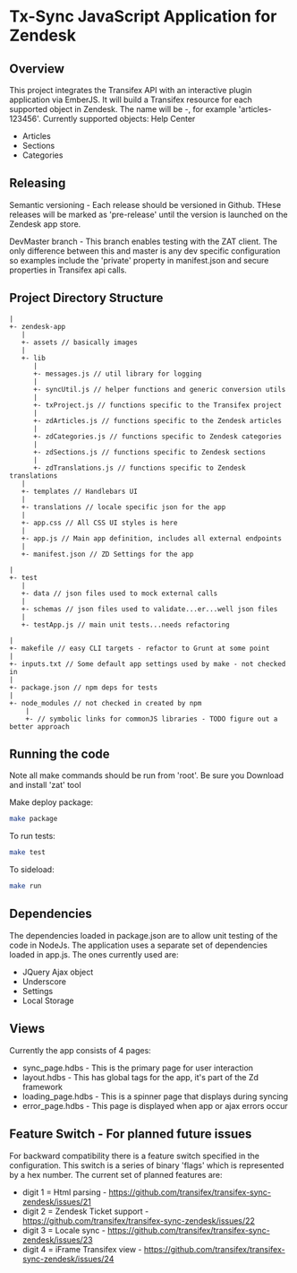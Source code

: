 Tx-Sync JavaScript Application for Zendesk
==================

## Overview
This project integrates the Transifex API with an interactive plugin application via EmberJS.  It will build a Transifex resource for each supported object in Zendesk.  The name will be <object type>-<Zendesk id>, for example 'articles-123456'.
Currently supported objects:
Help Center
- Articles
- Sections
- Categories


## Releasing

Semantic versioning -
Each release should be versioned in Github. THese releases will be marked as 'pre-release' until the version is launched on the Zendesk app store.

DevMaster branch -
This branch enables testing with the ZAT client.  The only difference between this and master is any dev specific configuration so examples include the 'private' property in manifest.json and secure properties in Transifex api calls.


## Project Directory Structure
```
|
+- zendesk-app 
   |
   +- assets // basically images
   |
   +- lib 
      |
      +- messages.js // util library for logging
      |
      +- syncUtil.js // helper functions and generic conversion utils
      |
      +- txProject.js // functions specific to the Transifex project
      |
      +- zdArticles.js // functions specific to the Zendesk articles
      |
      +- zdCategories.js // functions specific to Zendesk categories
      |
      +- zdSections.js // functions specific to Zendesk sections
      |
      +- zdTranslations.js // functions specific to Zendesk translations
   |
   +- templates // Handlebars UI
   |
   +- translations // locale specific json for the app
   |
   +- app.css // All CSS UI styles is here
   |
   +- app.js // Main app definition, includes all external endpoints
   |
   +- manifest.json // ZD Settings for the app

|
+- test
   |
   +- data // json files used to mock external calls
   |
   +- schemas // json files used to validate...er...well json files
   |
   +- testApp.js // main unit tests...needs refactoring

|
+- makefile // easy CLI targets - refactor to Grunt at some point
|
+- inputs.txt // Some default app settings used by make - not checked in
|
+- package.json // npm deps for tests
|
+- node_modules // not checked in created by npm
	|
	+- // symbolic links for commonJS libraries - TODO figure out a better approach
```
    
## Running the code

Note all make commands should be run from 'root'.
Be sure you Download and install 'zat' tool

Make deploy package:
```bash
make package
```

To run tests:
```bash
make test
```

To sideload:
```bash
make run
```

## Dependencies

The dependencies loaded in package.json are to allow unit testing of the code in NodeJs.
The application uses a separate set of dependencies loaded in app.js.  The ones currently used are:
- JQuery Ajax object
- Underscore
- Settings
- Local Storage

## Views

Currently the app consists of 4 pages:
- sync_page.hdbs - This is the primary page for user interaction
- layout.hdbs - This has global tags for the app, it's part of the Zd framework
- loading_page.hdbs - This is a spinner page that displays during syncing
- error_page.hdbs - This page is displayed when app or ajax errors occur

## Feature Switch - For planned future issues

For backward compatibility there is a feature switch specified in the configuration.  This switch is a series of binary 'flags' which is represented by a hex number.  The current set of planned features are:

- digit 1 = Html parsing - https://github.com/transifex/transifex-sync-zendesk/issues/21
- digit 2 = Zendesk Ticket support - https://github.com/transifex/transifex-sync-zendesk/issues/22
- digit 3 = Locale sync - https://github.com/transifex/transifex-sync-zendesk/issues/23
- digit 4 = iFrame Transifex view - https://github.com/transifex/transifex-sync-zendesk/issues/24
